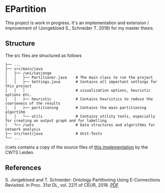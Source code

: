 # EPartition

This project is work in progress. It's an implementation and extension / improvement of (Jongebloed S., Schneider T. 2018) for my master thesis.

## Structure

The src files are structured as follows

    ├── ...
    ├── src/main/java
    │   ├── /uni/sasjonge                  
    │   │   ├── Partitioner.java    # The main class to run the project
    │   │   ├── Settings.java       # Contains all important settings for this project
    │   │   │ 				        # visualization options, heuristic options etc.  
    │   │   ├── heuristic           # Contains heuristics to reduce the coarseness of the results 
    │   │   ├── partitioning        # Contains the main partitioning algortihm
    │   │   └── utils               # Contains utility tools, especially for creating an output graph and for labelling
    │   └── /cwts				    # Data structures and algorithms for network analysis
    ├── src/test/java               # Unit-Tests
    └── ...

/cwts contains a copy of the source files of [this implementation](https://github.com/CWTSLeiden/networkanalysis) by the CWTS Leiden.

## References

S. Jongebloed and T. Schneider: Ontology Partitioning Using E-Connections Revisited. In Proc. 31st DL, vol. 2211 of CEUR, 2018. [PDF](http://www.informatik.uni-bremen.de/tdki/research/papers/2018/JS-DL18.pdf)

